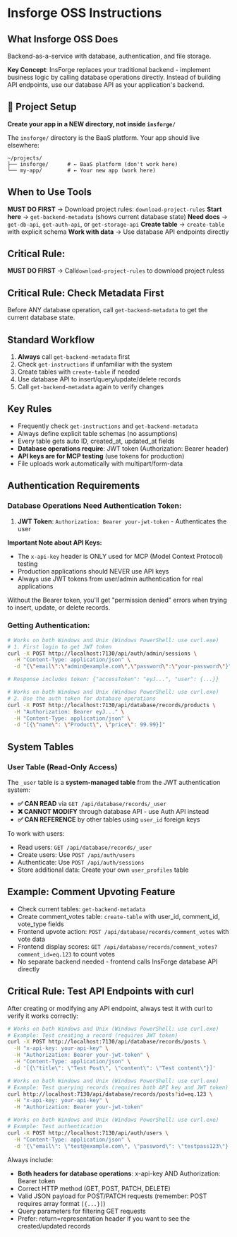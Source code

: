 # Insforge OSS Instructions

## What Insforge OSS Does

Backend-as-a-service with database, authentication, and file storage. 

**Key Concept**: InsForge replaces your traditional backend - implement business logic by calling database operations directly. Instead of building API endpoints, use our database API as your application's backend.

## 🚨 Project Setup

**Create your app in a NEW directory, not inside `insforge/`**

The `insforge/` directory is the BaaS platform. Your app should live elsewhere:
```
~/projects/
├── insforge/      # ← BaaS platform (don't work here)
└── my-app/        # ← Your new app (work here)
```

## When to Use Tools

**MUST DO FIRST** → Download project rules: `download-project-rules`
**Start here** → `get-backend-metadata` (shows current database state)
**Need docs** → `get-db-api`, `get-auth-api`, or `get-storage-api`
**Create table** → `create-table` with explicit schema
**Work with data** → Use database API endpoints directly

## Critical Rule: 
**MUST DO FIRST** → Call`download-project-rules` to download project ruless

## Critical Rule: Check Metadata First

Before ANY database operation, call `get-backend-metadata` to get the current database state.

## Standard Workflow

1. **Always** call `get-backend-metadata` first
2. Check `get-instructions` if unfamiliar with the system
3. Create tables with `create-table` if needed
4. Use database API to insert/query/update/delete records
5. Call `get-backend-metadata` again to verify changes

## Key Rules

- Frequently check `get-instructions` and `get-backend-metadata`
- Always define explicit table schemas (no assumptions)
- Every table gets auto ID, created_at, updated_at fields
- **Database operations require**: JWT token (Authorization: Bearer header)
- **API keys are for MCP testing** (use tokens for production)
- File uploads work automatically with multipart/form-data

## Authentication Requirements

### Database Operations Need Authentication Token:
1. **JWT Token**: `Authorization: Bearer your-jwt-token` - Authenticates the user

**Important Note about API Keys:**
- The `x-api-key` header is ONLY used for MCP (Model Context Protocol) testing
- Production applications should NEVER use API keys
- Always use JWT tokens from user/admin authentication for real applications

Without the Bearer token, you'll get "permission denied" errors when trying to insert, update, or delete records.

### Getting Authentication:
```bash
# Works on both Windows and Unix (Windows PowerShell: use curl.exe)
# 1. First login to get JWT token
curl -X POST http://localhost:7130/api/auth/admin/sessions \
  -H "Content-Type: application/json" \
  -d "{\"email\":\"admin@example.com\",\"password\":\"your-password\"}"

# Response includes token: {"accessToken": "eyJ...", "user": {...}}

# Works on both Windows and Unix (Windows PowerShell: use curl.exe)
# 2. Use the auth token for database operations
curl -X POST http://localhost:7130/api/database/records/products \
  -H "Authorization: Bearer eyJ..." \
  -H "Content-Type: application/json" \
  -d "[{\"name\": \"Product\", \"price\": 99.99}]"
```
## System Tables

### User Table (Read-Only Access)
The `_user` table is a **system-managed table** from the JWT authentication system:
- **✅ CAN READ** via `GET /api/database/records/_user`
- **❌ CANNOT MODIFY** through database API - use Auth API instead
- **✅ CAN REFERENCE** by other tables using `user_id` foreign keys

To work with users:
- Read users: `GET /api/database/records/_user`
- Create users: Use `POST /api/auth/users`
- Authenticate: Use `POST /api/auth/sessions`
- Store additional data: Create your own `user_profiles` table

## Example: Comment Upvoting Feature

- Check current tables: `get-backend-metadata`
- Create comment_votes table: `create-table` with user_id, comment_id, vote_type fields
- Frontend upvote action: `POST /api/database/records/comment_votes` with vote data
- Frontend display scores: `GET /api/database/records/comment_votes?comment_id=eq.123` to count votes
- No separate backend needed - frontend calls InsForge database API directly


## Critical Rule: Test API Endpoints with curl

After creating or modifying any API endpoint, always test it with curl to verify it works correctly:

```bash
# Works on both Windows and Unix (Windows PowerShell: use curl.exe)
# Example: Test creating a record (requires JWT token)
curl -X POST http://localhost:7130/api/database/records/posts \
  -H "x-api-key: your-api-key" \
  -H "Authorization: Bearer your-jwt-token" \
  -H "Content-Type: application/json" \
  -d '[{\"title\": \"Test Post\", \"content\": \"Test content\"}]'

# Works on both Windows and Unix (Windows PowerShell: use curl.exe)
# Example: Test querying records (requires both API key and JWT token)
curl http://localhost:7130/api/database/records/posts?id=eq.123 \
  -H "x-api-key: your-api-key" \
  -H "Authorization: Bearer your-jwt-token"

# Works on both Windows and Unix (Windows PowerShell: use curl.exe)
# Example: Test authentication
curl -X POST http://localhost:7130/api/auth/users \
  -H "Content-Type: application/json" \
  -d '{\"email\": \"test@example.com\", \"password\": \"testpass123\"}'
```

Always include:
- **Both headers for database operations**: x-api-key AND Authorization: Bearer token
- Correct HTTP method (GET, POST, PATCH, DELETE)
- Valid JSON payload for POST/PATCH requests (remember: POST requires array format `[{...}]`)
- Query parameters for filtering GET requests
- Prefer: return=representation header if you want to see the created/updated records